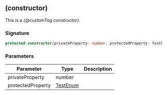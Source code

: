## (constructor)

This is a _{@customTag constructor}_.

<a id="_constructor_-signature"></a>

### Signature

```typescript
protected constructor(privateProperty: number, protectedProperty: TestEnum);
```

<a id="_constructor_-parameters"></a>

### Parameters

| Parameter | Type | Description |
| - | - | - |
| privateProperty | number | |
| protectedProperty | [TestEnum](docs/test-suite-a/testenum-enum) | |
